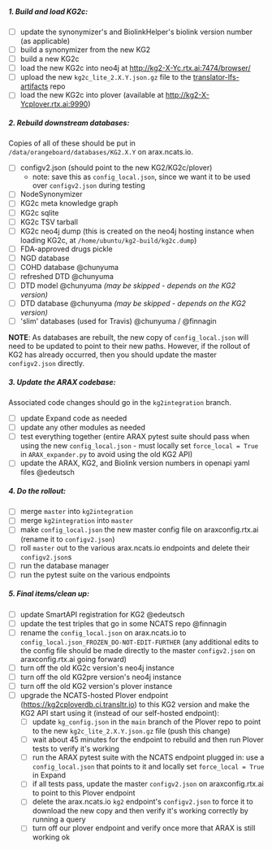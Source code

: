 ##### 1. Build and load KG2c:

- [ ] update the synonymizer's and BiolinkHelper's biolink version number (as applicable)
- [ ] build a synonymizer from the new KG2
- [ ] build a new KG2c
- [ ] load the new KG2c into neo4j at http://kg2-X-Yc.rtx.ai:7474/browser/
- [ ] upload the new `kg2c_lite_2.X.Y.json.gz` file to the [translator-lfs-artifacts](https://github.com/ncats/translator-lfs-artifacts/tree/main/files) repo
- [ ] load the new KG2c into plover (available at http://kg2-X-Ycplover.rtx.ai:9990)

##### 2. Rebuild downstream databases:

Copies of all of these should be put in `/data/orangeboard/databases/KG2.X.Y` on arax.ncats.io.

- [ ] configv2.json (should point to the new KG2/KG2c/plover)
    - note: save this as `config_local.json`, since we want it to be used over `configv2.json` during testing
- [ ] NodeSynonymizer
- [ ] KG2c meta knowledge graph
- [ ] KG2c sqlite
- [ ] KG2c TSV tarball
- [ ] KG2c neo4j dump (this is created on the neo4j hosting instance when loading KG2c, at `/home/ubuntu/kg2-build/kg2c.dump`)
- [ ] FDA-approved drugs pickle
- [ ] NGD database
- [ ] COHD database @chunyuma
- [ ] refreshed DTD @chunyuma
- [ ] DTD model @chunyuma _(may be skipped - depends on the KG2 version)_
- [ ] DTD database @chunyuma _(may be skipped - depends on the KG2 version)_
- [ ] 'slim' databases (used for Travis) @chunyuma / @finnagin

**NOTE**: As databases are rebuilt, the new copy of `config_local.json` will need to be updated to point to their new paths. However, if the rollout of KG2 has already occurred, then you should update the master `configv2.json` directly. 

##### 3. Update the ARAX codebase:

Associated code changes should go in the `kg2integration` branch.

- [ ] update Expand code as needed
- [ ] update any other modules as needed
- [ ] test everything together (entire ARAX pytest suite should pass when using the new `config_local.json` - must locally set `force_local = True` in `ARAX_expander.py` to avoid using the old KG2 API)
- [ ] update the ARAX, KG2, and Biolink version numbers in openapi yaml files @edeutsch

##### 4. Do the rollout:

- [ ] merge `master` into `kg2integration`
- [ ] merge `kg2integration` into `master`
- [ ] make `config_local.json` the new master config file on araxconfig.rtx.ai (rename it to `configv2.json`)
- [ ] roll `master` out to the various arax.ncats.io endpoints and delete their `configv2.json`s
- [ ] run the database manager
- [ ] run the pytest suite on the various endpoints

##### 5. Final items/clean up:

- [ ] update SmartAPI registration for KG2 @edeutsch
- [ ] update the test triples that go in some NCATS repo @finnagin
- [ ] rename the `config_local.json` on arax.ncats.io to `config_local.json_FROZEN_DO-NOT-EDIT-FURTHER` (any additional edits to the config file should be made directly to the master `configv2.json` on araxconfig.rtx.ai going forward)
- [ ] turn off the old KG2c version's neo4j instance
- [ ] turn off the old KG2pre version's neo4j instance
- [ ] turn off the old KG2 version's plover instance
- [ ] upgrade the NCATS-hosted Plover endpoint (https://kg2cploverdb.ci.transltr.io) to this KG2 version and make the KG2 API start using it (instead of our self-hosted endpoint): 
    - [ ] update `kg_config.json` in the `main` branch of the Plover repo to point to the new `kg2c_lite_2.X.Y.json.gz` file (push this change)
    - [ ] wait about 45 minutes for the endpoint to rebuild and then run Plover tests to verify it's working
    - [ ] run the ARAX pytest suite with the NCATS endpoint plugged in: use a `config_local.json` that points to it and locally set `force_local = True` in Expand
    - [ ] if all tests pass, update the master `configv2.json` on araxconfig.rtx.ai to point to this Plover endpoint
    - [ ] delete the arax.ncats.io `kg2` endpoint's `configv2.json` to force it to download the new copy and then verify it's working correctly by running a query
    - [ ] turn off our plover endpoint and verify once more that ARAX is still working ok